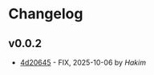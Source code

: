 # Changelog

## v0.0.2

- [4d20645](/4d2064527aca4a39c7e9302585415101c8d98f68) - FIX, 2025-10-06 by *Hakim*


